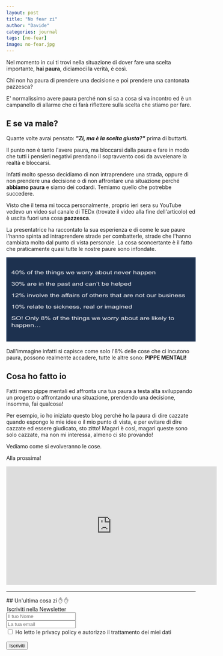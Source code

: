 ```yaml
---
layout: post
title: "No fear zi"
author: "Davide"
categories: journal
tags: [no-fear]
image: no-fear.jpg
---
```


Nel momento in cui ti trovi nella situazione di dover fare una scelta importante, **hai paura**, diciamoci la verità, è così.

Chi non ha paura di prendere una decisione e poi prendere una cantonata pazzesca?

E' normalissimo avere paura perché non si sa a cosa si va incontro ed è un campanello di allarme che ci farà riflettere sulla scelta che stiamo per fare.

## E se va male?

Quante volte avrai pensato: **_"Zi, ma è la scelta giusta?"_** prima di buttarti.

Il punto non è tanto l'avere paura, ma bloccarsi dalla paura e fare in modo che tutti i pensieri negativi prendano il sopravvento così da avvelenare la realtà e bloccarsi.

Infatti molto spesso decidiamo di non intraprendere una strada, oppure di non prendere una decisione o di non affrontare una situazione perché **abbiamo paura** e siamo dei codardi. Temiamo quello che potrebbe succedere.

Visto che il tema mi tocca personalmente, proprio ieri sera su YouTube vedevo un video sul canale di TEDx (trovate il video alla fine dell'articolo) ed è uscita fuori una cosa **pazzesca**.

La presentatrice ha raccontato la sua esperienza e di come le sue paure l'hanno spinta ad intraprendere strade per combatterle, strade che l'hanno cambiata molto dal punto di vista personale.
La cosa sconcertante è il fatto che praticamente quasi tutte le nostre paure sono infondate.

<img src="../assets/img/fears.jpg">

Dall'immagine infatti si capisce come solo l'8% delle cose che ci incutono paura, possono realmente accadere, tutte le altre sono: **PIPPE MENTALI!**

## Cosa ho fatto io

Fatti meno pippe mentali ed affronta una tua paura a testa alta sviluppando un progetto o affrontando una situazione, prendendo una decisione, insomma, fai qualcosa!

Per esempio, io ho iniziato questo blog perché ho la paura di dire cazzate quando espongo le mie idee o il mio punto di vista, e per evitare di dire cazzate ed essere giudicato, sto zitto!
Magari è così, magari queste sono solo cazzate, ma non mi interessa, almeno ci sto provando!

Vediamo come si evolveranno le cose.

Alla prossima!

<iframe width="560" height="315" src="https://www.youtube.com/embed/-FyVetL1MEw" frameborder="0" allow="autoplay; encrypted-media" allowfullscreen></iframe>

<br>
<hr>
## Un'ultima cosa zi ✋ ✋

<form action="https://sprintstudio.us11.list-manage.com/subscribe/post?u=baa6a96ac00514e2d994c55e2&amp;id=10b14f6753" method="post" id="mc-embedded-subscribe-form" name="mc-embedded-subscribe-form" class="validate" target="_blank" validate>
	<legend>Iscriviti nella Newsletter</legend>
	<div class="form-group">
		<input type="text" name="FNAME" class="form-control" id="mce-FNAME" placeholder="Il tuo Nome" required="">
	</div>
	<div class="form-group">
		<input type="email" name="EMAIL" class="form-control required email" id="mce-EMAIL" placeholder="La tua email" required="">
	</div>
	<div class="form-group">
		<input type="checkbox" class="form-check-input" id="mce-MMERGE3" placeholder="Devi dare il consenso" value="SI" name="MMERGE3" required="">
    	<label class="form-check-label" for="mce-MMERGE3" >Ho letto le privacy policy e autorizzo il trattamento dei miei dati</label>
	</div>
	<br>
	<div class="form-group">
		<button type="submit" class="btn btn-default" value="Iscriviti" href="">Iscriviti</button>
	</div>
</form>

